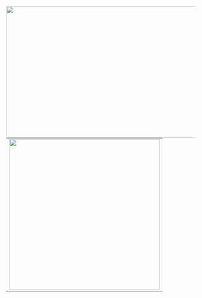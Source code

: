 
<img src="https://user-images.githubusercontent.com/38113015/108584363-6fb14100-731f-11eb-9134-539fc7d74194.png" align="left" width="800" height="350"> 
<center>
<table>
    <tr>
        <td><img width="400px" align="center" src="https://github-readme-stats.vercel.app/api/top-langs/?username=cintia-valente&hide=html&layout=compact&theme=buefy" /></td>
    </tr>   
</table>
</center> 

